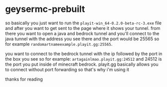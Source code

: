 # geysermc-prebuilt
so basically you just want to run the `playit-win_64-0.2.0-beta-rc-3.exe` file and after you want to get sent to the page where it shows your tunnel. from there you want to open a java and bedrock tunnel and you'll connect to the java tunnel with the address you see there and the port would be 25565 so for example `randomartnameexample.playit.gg:25565`. 

you want to connect to the bedrock tunnel with the ip followed by the port in the box you see so for example: `artagainlmao.playit.gg:24512` and 24512 is the port you put inside of minecraft bedrock. playit.gg basically allows you to connect without port forwarding so that's why i'm using it

thanks for reading
